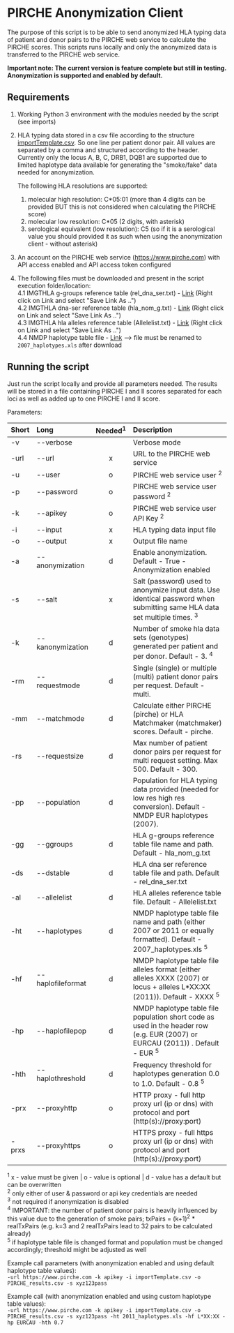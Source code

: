 # PIRCHE Anonymization Client

The purpose of this script is to be able to send anonymized HLA typing data of patient and donor pairs to the PIRCHE web service to calculate the PIRCHE scores. 
This scripts runs locally and only the anonymized data is transferred to the PIRCHE web service.

__Important note: The current version is feature complete but still in testing. Anonymization is supported and enabled by default.__ 

## Requirements
1. Working Python 3 environment with the modules needed by the script (see imports)
2. HLA typing data stored in a csv file according to the structure [importTemplate.csv](importTemplate.csv). So one line per patient donor pair. All values are separated by a comma and structured according to the header. Currently only the locus A, B, C, DRB1, DQB1 are supported due to limited haplotype data available for generating the "smoke/fake" data needed for anonymization. 
   
   The following HLA resolutions are supported:
   1. molecular high resolution: C*05:01 (more than 4 digits can be provided BUT this is not considered when calculating the PIRCHE score)
   2. molecular low resolution: C*05 (2 digits, with asterisk) 
   3. serological equivalent (low resolution): C5 (so if it is a serological value you should provided it as such when using the anonymization client - without asterisk)

3. An account on the PIRCHE web service (https://www.pirche.com) with API access enabled and API access token configured
4. The following files must be downloaded and present in the script execution folder/location:<br>
4.1 IMGTHLA g-groups reference table (rel_dna_ser.txt) - [Link](https://raw.githubusercontent.com/ANHIG/IMGTHLA/Latest/wmda/hla_nom_g.txt) (Right click on Link and select "Save Link As ..")<br>
4.2 IMGTHLA dna-ser reference table (hla_nom_g.txt) - [Link](https://raw.githubusercontent.com/ANHIG/IMGTHLA/Latest/wmda/rel_dna_ser.txt) (Right click on Link and select "Save Link As ..")<br>
4.3 IMGTHLA hla alleles reference table (Allelelist.txt) - [Link](https://raw.githubusercontent.com/ANHIG/IMGTHLA/Latest/Allelelist.txt) (Right click on Link and select "Save Link As ..")<br>
4.4 NMDP haplotype table file - [Link](https://bioinformatics.bethematchclinical.org/WorkArea/DownloadAsset.aspx?id=6383) --> file must be renamed to <code>2007_haplotypes.xls</code> after download<br> 

## Running the script
Just run the script locally and provide all parameters needed. The results will be stored in a file containing PIRCHE I and II scores separated for each loci as well as added up to one PIRCHE I and II score. 

Parameters:

| Short | Long              |Needed<sup>1</sup>| Description                                                                                                                               |
|:------|:------------------|:------:  |:------------------------------------------------------------------------------------------------------------------------------------------|
| -v    | --verbose         |          | Verbose mode                                                                                                                              |
| -url  | --url             | x        | URL to the PIRCHE web service                                                                                                             |
| -u    | --user            | o        | PIRCHE web service user <sup>2</sup>                                                                                                      |
| -p    | --password        | o        | PIRCHE web service user password <sup>2</sup>                                                                                             |
| -k    | --apikey          | o        | PIRCHE web service user API Key <sup>2</sup>                                                                                              |
| -i    | --input           | x        | HLA typing data input file                                                                                                                |
| -o    | --output          | x        | Output file name                                                                                                                          |
| -a    | --anonymization   | d        | Enable anonymization. Default - True - Anonymization enabled                                                                              |
| -s    | --salt            | x        | Salt (password) used to anonymize input data. Use identical password when submitting same HLA data set multiple times. <sup>3</sup>       |
| -k    | --kanonymization  | d        | Number of smoke hla data sets (genotypes) generated per patient and per donor. Default - 3. <sup>4</sup>                                  |
| -rm   | --requestmode     | d        | Single (single) or multiple (multi) patient donor pairs per request. Default - multi.                                                     |
| -mm   | --matchmode       | d        | Calculate either PIRCHE (pirche) or HLA Matchmaker (matchmaker) scores. Default - pirche.                                                 |
| -rs   | --requestsize     | d        | Max number of patient donor pairs per request for multi request setting. Max 500. Default - 300.                                          |
| -pp   | --population      | d        | Population for HLA typing data provided (needed for low res high res conversion). Default - NMDP EUR haplotypes (2007).                   |
| -gg   | --ggroups         | d        | HLA g-groups reference table file name and path. Default - hla_nom_g.txt                                                                  |
| -ds   | --dstable         | d        | HLA dna ser reference table file and path. Default - rel_dna_ser.txt                                                                      |
| -al   | --allelelist      | d        | HLA alleles reference table file. Default - Allelelist.txt                                                                                |
| -ht   | --haplotypes      | d        | NMDP haplotype table file name and path (either 2007 or 2011 or equally formatted). Default - 2007_haplotypes.xls <sup>5</sup>            |
| -hf   | --haplofileformat | d        | NMDP haplotype table file alleles format (either alleles XXXX (2007) or locus + alleles L*XX:XX (2011)). Default - XXXX <sup>5</sup>      |
| -hp   | --haplofilepop    | d        | NMDP haplotype table file population short code as used in the header row (e.g. EUR (2007) or EURCAU (2011)) . Default - EUR <sup>5</sup> |
| -hth  | --haplothreshold  | d        | Frequency threshold for haplotypes generation 0.0 to 1.0. Default - 0.8 <sup>5</sup>                                                      |
| -prx  | --proxyhttp       | o        | HTTP proxy - full http proxy url (ip or dns) with protocol and port (http(s)://proxy:port)                                                |
| -prxs | --proxyhttps      | o        | HTTPS proxy - full https proxy url (ip or dns) with protocol and port (http(s)://proxy:port)                                              |

<sup>1</sup> x - value must be given | o - value is optional | d - value has a default but can be overwritten<br>
<sup>2</sup> only either of user & password or api key credentials are needed<br>
<sup>3</sup> not required if anonymization is disabled<br>
<sup>4</sup> IMPORTANT: the number of patient donor pairs is heavily influenced by this value due to the generation of smoke pairs; txPairs = (k+1)<sup>2</sup> * realTxPairs (e.g. k=3 and 2 realTxPairs lead to 32 pairs to be calculated already)<br>
<sup>5</sup> if haplotype table file is changed format and population must be changed accordingly; threshold might be adjusted as well<br>

Example call parameters (with anonymization enabled and using default haplotype table values):<br>
`-url https://www.pirche.com -k apikey -i importTemplate.csv -o PIRCHE_results.csv -s xyz123pass`

Example call (with anonymization enabled and using custom haplotype table values):<br>
`-url https://www.pirche.com -k apikey -i importTemplate.csv -o PIRCHE_results.csv -s xyz123pass -ht 2011_haplotypes.xls -hf L*XX:XX -hp EURCAU -hth 0.7`

